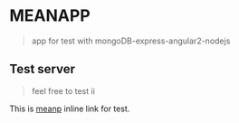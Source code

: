# MEANAPP

> app for test with mongoDB-express-angular2-nodejs

## Test server

>feel free to test ii

This is [meanp](https://onehedgehog-meanapp.herokuapp.com/) inline link for test.